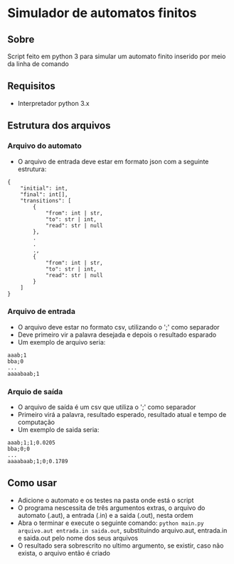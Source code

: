 # Simulador de automatos finitos

## Sobre

Script feito em python 3 para simular um automato finito inserido por meio da linha de comando

## Requisitos

- Interpretador python 3.x

## Estrutura dos arquivos

### Arquivo do automato

- O arquivo de entrada deve estar em formato json com a seguinte estrutura:

```
{
    "initial": int,
    "final": int[],
    "transitions": [
        {
            "from": int | str,
            "to": str | int,
            "read": str | null
        }, 
        .
        .
        ., 
        {
            "from": int | str,
            "to": str | int,
            "read": str | null
        }
    ]
}
```

### Arquivo de entrada

- O arquivo deve estar no formato csv, utilizando o ';' como separador
- Deve primeiro vir a palavra desejada e depois o resultado esparado
- Um exemplo de arquivo seria:

```text
aaab;1
bba;0
...
aaaabaab;1
```

### Arquio de saída

- O arquivo de saída é um csv que utiliza o ';' como separador
- Primeiro virá a palavra, resultado esperado, resultado atual e tempo de computação
- Um exemplo de saida seria:

```text
aaab;1;1;0.0205
bba;0;0
...
aaaabaab;1;0;0.1789
```

## Como usar

- Adicione o automato e os testes na pasta onde está o script
- O programa nescessita de três argumentos extras, o arquivo do automato (.aut), a entrada (.in) e a saida (.out), nesta ordem
- Abra o terminar e execute o seguinte comando: ```python main.py arquivo.aut entrada.in saida.out```, substituindo arquivo.aut, entrada.in e saida.out pelo nome dos seus arquivos
- O resultado sera sobrescrito no ultimo argumento, se existir, caso não exista, o arquivo então é criado

